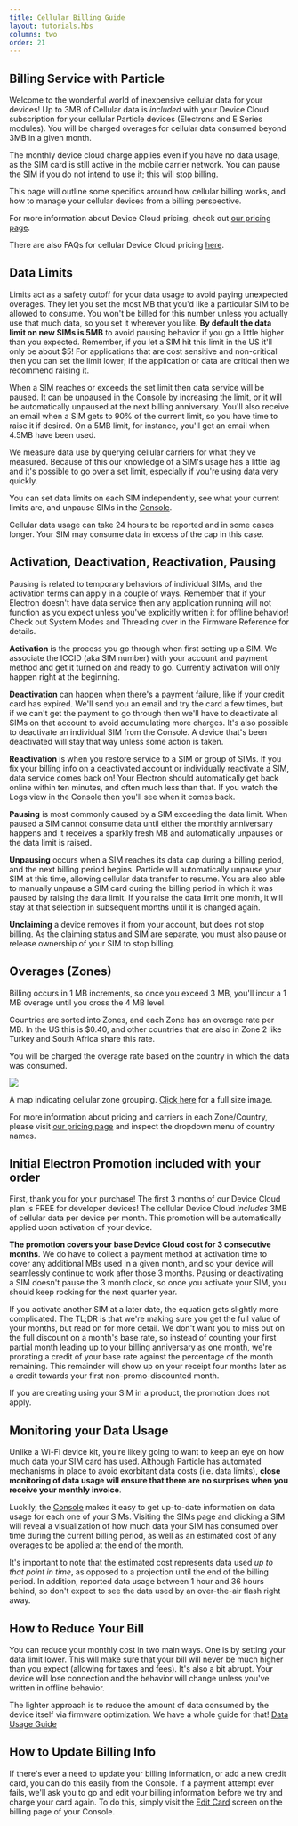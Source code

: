 ```yaml
---
title: Cellular Billing Guide
layout: tutorials.hbs
columns: two
order: 21
---
```


## Billing Service with Particle
Welcome to the wonderful world of inexpensive cellular data for your
devices! Up to 3MB of Cellular data is _included_ with your Device Cloud
subscription for your cellular Particle devices (Electrons and E Series
modules). You will be charged overages for cellular data consumed beyond
3MB in a given month. 

The monthly device cloud charge applies even if you have no data usage, as the SIM card is still active in the mobile carrier network. You can pause the SIM if you do not intend to use it; this will stop billing.

This page will outline some specifics around how cellular billing works,
and how to manage your cellular devices from a billing perspective.

For more information about Device Cloud pricing, check out <a
href="https://particle.io/pricing" target="_blank">our pricing page</a>.

There are also FAQs for cellular Device Cloud pricing
[here](/support/general/pricing/).

## Data Limits
Limits act as a safety cutoff for your data usage to avoid paying
unexpected overages. They let you set the most MB that you'd like a
particular SIM to be allowed to consume. You won't be billed for this
number unless you actually use that much data, so you set it wherever
you like. **By default the data limit on new SIMs is 5MB** to avoid
pausing behavior if you go a little higher than you expected. Remember,
if you let a SIM hit this limit in the US it'll only be about $5!
For applications that are cost sensitive and non-critical then you can set the limit lower; if the application or data are critical then we recommend raising it.

When a SIM reaches or exceeds the set limit then data service will be paused. It can be unpaused in the Console by increasing the limit, or it will be automatically unpaused at the next billing anniversary. You'll also receive an email when a SIM gets to 90% of the current limit, so you have time to raise it if desired. On a 5MB limit, for instance, you'll get an email when 4.5MB have been used.

We measure data use by querying cellular carriers for what they've measured. Because of this our knowledge of a SIM's usage has a little lag and it's possible to go over a set limit, especially if you're using data very quickly. 

You can set data limits on each SIM independently, see what your current limits are, and unpause SIMs in the [Console](https://console.particle.io).

Cellular data usage can take 24 hours to be reported and in some cases longer. Your SIM may consume data in excess of the cap in this case.

## Activation, Deactivation, Reactivation, Pausing
Pausing is related to temporary behaviors of individual SIMs, and the activation terms can apply in a couple of ways. Remember that if your Electron doesn't have data service then any application running will not function as you expect unless you've explicitly written it for offline behavior! Check out System Modes and Threading over in the Firmware Reference for details.

**Activation** is the process you go through when first setting up a SIM. We associate the ICCID (aka SIM number) with your account and payment method and get it turned on and ready to go. Currently activation will only happen right at the beginning.

**Deactivation** can happen when there's a payment failure, like if your credit card has expired. We'll send you an email and try the card a few times, but if we can't get the payment to go through then we'll have to deactivate all SIMs on that account to avoid accumulating more charges. It's also possible to deactivate an individual SIM from the Console. A device that's been deactivated will stay that way unless some action is taken. <insert dashboard expanded menu screenshot here>

**Reactivation** is when you restore service to a SIM or group of SIMs. If you fix your billing info on a deactivated account or individually reactivate a SIM, data service comes back on! Your Electron should automatically get back online within ten minutes, and often much less than that. If you watch the Logs view in the Console then you'll see when it comes back.

**Pausing** is most commonly caused by a SIM exceeding the data limit. When paused a SIM cannot consume data until either the monthly anniversary happens and it receives a sparkly fresh MB and automatically unpauses or the data limit is raised.

**Unpausing** occurs when a SIM reaches its data cap during a billing period, and the next billing period begins. Particle will automatically unpause your SIM at this time, allowing cellular data transfer to resume. You are also able to manually unpause a SIM card during the billing period in which it was paused by raising the data limit. If you raise the data limit one month, it will stay at that selection in subsequent months until it is changed again.

**Unclaiming** a device removes it from your account, but does not stop billing. As the claiming status and SIM are separate, you must also pause or release ownership of your SIM to stop billing.

## Overages (Zones)

Billing occurs in 1 MB increments, so once you exceed 3 MB, you'll incur a 1 MB overage until you cross the 4 MB level.

Countries are sorted into Zones, and each Zone has an
overage rate per MB. In the US this is $0.40, and other countries that are also in Zone 2 like Turkey and South Africa share this rate.

You will be charged the overage rate based on the country in which the
data was consumed.

![](/assets/images/Coverage-Map-V3.png)
<p class="caption">A map indicating cellular zone grouping. <a target="_blank" href="/assets/images/Coverage-Map-V3.png">Click here</a> for a full size image.</p>

For more information about pricing and carriers in each Zone/Country,
please visit [our pricing page](https://www.particle.io/products/connectivity/cellular-iot-sim-2g-3g-lte#additional-mbs) and inspect the dropdown menu of country names.

## Initial Electron Promotion included with your order
First, thank you for your purchase! The first 3 months of our Device
Cloud plan is FREE for developer devices! The cellular Device Cloud _includes_ 3MB of cellular
data per device per month.  This promotion will be automatically applied
upon activation of your device.

**The promotion covers your base Device Cloud cost for 3 consecutive
months**. We do have to collect a payment method at activation time to
cover any additional MBs used in a given month, and so your device will
seamlessly continue to work after those 3 months. Pausing or deactivating
a SIM doesn't pause the 3 month clock, so once you activate your SIM,
you should keep rocking for the next quarter year.

If you activate another SIM at a later date, the equation gets slightly more complicated. The TL;DR is that we're making sure you get the full value of your months, but read on for more detail. We don't want you to miss out on the full discount on a month's base rate, so instead of counting your first partial month leading up to your billing anniversary as one month, we're prorating a credit of your base rate against the percentage of the month remaining. This remainder will show up on your receipt four months later as a credit towards your first non-promo-discounted month.

If you are creating using your SIM in a product, the promotion does not apply.

## Monitoring your Data Usage

Unlike a Wi-Fi device kit, you're likely going to want to keep an eye on
how much data your SIM card has used. Although Particle has automated
mechanisms in place to avoid exorbitant data costs (i.e. data limits),
**close monitoring of data usage will ensure that there are no surprises
when you receive your monthly invoice**.

Luckily, the [Console](https://console.particle.io/sims) makes it easy to get up-to-date
information on data usage for each one of your SIMs.
Visiting the SIMs page and clicking a SIM will reveal a visualization of how much data your
SIM has consumed over time during the current billing period, as well as
an estimated cost of any overages to be applied at the end of the month.

<Add a screenshot of the data usage sparkline>

It's important to note that the estimated cost represents data used *up to that point in time*, as opposed to a projection until the end of the billing period. In addition, reported data usage between 1 hour and 36 hours behind, so don't expect to see the data used by an over-the-air flash right away.

## How to Reduce Your Bill
You can reduce your monthly cost in two main ways. One is by setting your data limit lower. This will make sure that your bill will never be much higher than you expect (allowing for taxes and fees). It's also a bit abrupt. Your device will lose connection and the behavior will change unless you've written in offline behavior.

The lighter approach is to reduce the amount of data consumed by the device itself via firmware optimization. We have a whole guide for that! [Data Usage Guide](/tutorials/cellular-connectivity/data/)

## How to Update Billing Info
If there's ever a need to update your billing information, or add a new credit card, you can do this easily from the Console. If a payment attempt ever fails, we'll ask you to go and edit your billing information before we try and charge your card again. To do this, simply visit the [Edit Card](https://console.particle.io/billing/edit-card) screen on the billing page of your Console.

<Add a screenshot of the Edit Card modal>
